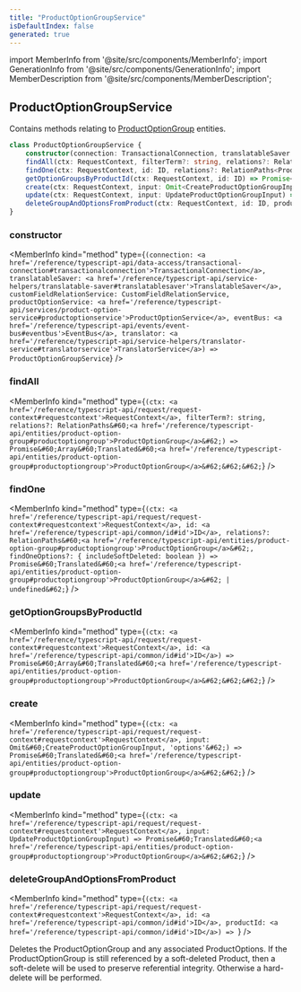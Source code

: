 ```yaml
---
title: "ProductOptionGroupService"
isDefaultIndex: false
generated: true
---
```

<!-- This file was generated from the Vendure source. Do not modify. Instead, re-run the "docs:build" script -->
import MemberInfo from '@site/src/components/MemberInfo';
import GenerationInfo from '@site/src/components/GenerationInfo';
import MemberDescription from '@site/src/components/MemberDescription';


## ProductOptionGroupService

<GenerationInfo sourceFile="packages/core/src/service/services/product-option-group.service.ts" sourceLine="35" packageName="@vendure/core" />

Contains methods relating to <a href='/reference/typescript-api/entities/product-option-group#productoptiongroup'>ProductOptionGroup</a> entities.

```ts title="Signature"
class ProductOptionGroupService {
    constructor(connection: TransactionalConnection, translatableSaver: TranslatableSaver, customFieldRelationService: CustomFieldRelationService, productOptionService: ProductOptionService, eventBus: EventBus, translator: TranslatorService)
    findAll(ctx: RequestContext, filterTerm?: string, relations?: RelationPaths<ProductOptionGroup>) => Promise<Array<Translated<ProductOptionGroup>>>;
    findOne(ctx: RequestContext, id: ID, relations?: RelationPaths<ProductOptionGroup>, findOneOptions?: { includeSoftDeleted: boolean }) => Promise<Translated<ProductOptionGroup> | undefined>;
    getOptionGroupsByProductId(ctx: RequestContext, id: ID) => Promise<Array<Translated<ProductOptionGroup>>>;
    create(ctx: RequestContext, input: Omit<CreateProductOptionGroupInput, 'options'>) => Promise<Translated<ProductOptionGroup>>;
    update(ctx: RequestContext, input: UpdateProductOptionGroupInput) => Promise<Translated<ProductOptionGroup>>;
    deleteGroupAndOptionsFromProduct(ctx: RequestContext, id: ID, productId: ID) => ;
}
```

<div className="members-wrapper">

### constructor

<MemberInfo kind="method" type={`(connection: <a href='/reference/typescript-api/data-access/transactional-connection#transactionalconnection'>TransactionalConnection</a>, translatableSaver: <a href='/reference/typescript-api/service-helpers/translatable-saver#translatablesaver'>TranslatableSaver</a>, customFieldRelationService: CustomFieldRelationService, productOptionService: <a href='/reference/typescript-api/services/product-option-service#productoptionservice'>ProductOptionService</a>, eventBus: <a href='/reference/typescript-api/events/event-bus#eventbus'>EventBus</a>, translator: <a href='/reference/typescript-api/service-helpers/translator-service#translatorservice'>TranslatorService</a>) => ProductOptionGroupService`}   />


### findAll

<MemberInfo kind="method" type={`(ctx: <a href='/reference/typescript-api/request/request-context#requestcontext'>RequestContext</a>, filterTerm?: string, relations?: RelationPaths&#60;<a href='/reference/typescript-api/entities/product-option-group#productoptiongroup'>ProductOptionGroup</a>&#62;) => Promise&#60;Array&#60;Translated&#60;<a href='/reference/typescript-api/entities/product-option-group#productoptiongroup'>ProductOptionGroup</a>&#62;&#62;&#62;`}   />


### findOne

<MemberInfo kind="method" type={`(ctx: <a href='/reference/typescript-api/request/request-context#requestcontext'>RequestContext</a>, id: <a href='/reference/typescript-api/common/id#id'>ID</a>, relations?: RelationPaths&#60;<a href='/reference/typescript-api/entities/product-option-group#productoptiongroup'>ProductOptionGroup</a>&#62;, findOneOptions?: { includeSoftDeleted: boolean }) => Promise&#60;Translated&#60;<a href='/reference/typescript-api/entities/product-option-group#productoptiongroup'>ProductOptionGroup</a>&#62; | undefined&#62;`}   />


### getOptionGroupsByProductId

<MemberInfo kind="method" type={`(ctx: <a href='/reference/typescript-api/request/request-context#requestcontext'>RequestContext</a>, id: <a href='/reference/typescript-api/common/id#id'>ID</a>) => Promise&#60;Array&#60;Translated&#60;<a href='/reference/typescript-api/entities/product-option-group#productoptiongroup'>ProductOptionGroup</a>&#62;&#62;&#62;`}   />


### create

<MemberInfo kind="method" type={`(ctx: <a href='/reference/typescript-api/request/request-context#requestcontext'>RequestContext</a>, input: Omit&#60;CreateProductOptionGroupInput, 'options'&#62;) => Promise&#60;Translated&#60;<a href='/reference/typescript-api/entities/product-option-group#productoptiongroup'>ProductOptionGroup</a>&#62;&#62;`}   />


### update

<MemberInfo kind="method" type={`(ctx: <a href='/reference/typescript-api/request/request-context#requestcontext'>RequestContext</a>, input: UpdateProductOptionGroupInput) => Promise&#60;Translated&#60;<a href='/reference/typescript-api/entities/product-option-group#productoptiongroup'>ProductOptionGroup</a>&#62;&#62;`}   />


### deleteGroupAndOptionsFromProduct

<MemberInfo kind="method" type={`(ctx: <a href='/reference/typescript-api/request/request-context#requestcontext'>RequestContext</a>, id: <a href='/reference/typescript-api/common/id#id'>ID</a>, productId: <a href='/reference/typescript-api/common/id#id'>ID</a>) => `}   />

Deletes the ProductOptionGroup and any associated ProductOptions. If the ProductOptionGroup
is still referenced by a soft-deleted Product, then a soft-delete will be used to preserve
referential integrity. Otherwise a hard-delete will be performed.


</div>

